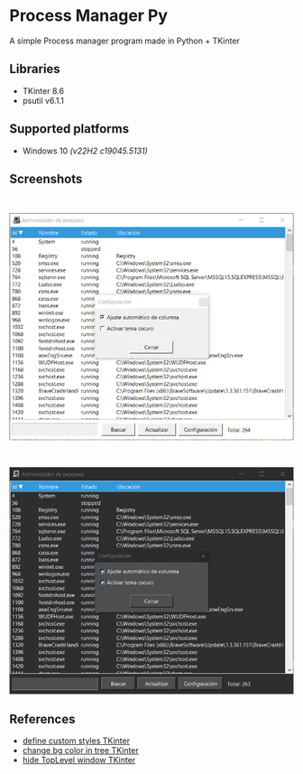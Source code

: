 # Process Manager Py
A simple Process manager program made in Python + TKinter

## Libraries

* TKinter 8.6
* psutil v6.1.1

## Supported platforms

* Windows 10 *(v22H2 c19045.5131)*

## Screenshots
<br>
<p align="center">
    <img src=".resources\taskmanager_ligth_theme.png" width="642">
<p>
<br>
<p align="center">
    <img src=".resources\taskmanager_dark_theme.png" width="642">
<p>

## References
* [define custom styles TKinter](https://www.pythontutorial.net/tkinter/ttk-style/)
* [change bg color in tree TKinter](https://stackoverflow.com/questions/43816930/how-to-fully-change-the-background-color-on-a-tkinter-ttk-treeview)
* [hide TopLevel window TKinter](https://stackoverflow.com/questions/67590510/hide-or-close-top-level-window-when-main-window-isnt-visible)


<!-- software made in Argentina -->
